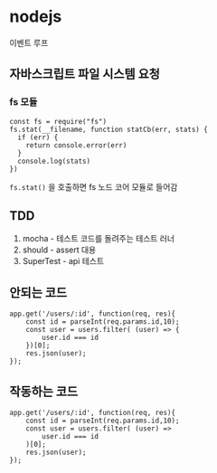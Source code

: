 # nodejs

이벤트 루프

## 자바스크립트 파일 시스템 요청
### fs 모듈
```
const fs = require("fs")
fs.stat(__filename, function statCb(err, stats) {
  if (err) {
    return console.error(err)
  }
  console.log(stats)
})
```

```fs.stat()``` 을 호출하면 fs 노드 코어 모듈로 들어감 


## TDD
1. mocha - 테스트 코드를 돌려주는 테스트 러너
2. should - assert 대용
3. SuperTest - api 테스트 

## 안되는 코드
```
app.get('/users/:id', function(req, res){
    const id = parseInt(req.params.id,10);
    const user = users.filter( (user) => {
        user.id === id
    })[0];
    res.json(user);
});
```

## 작동하는 코드
```
app.get('/users/:id', function(req, res){
    const id = parseInt(req.params.id,10);
    const user = users.filter( (user) => 
        user.id === id
    )[0];
    res.json(user);
});
```
